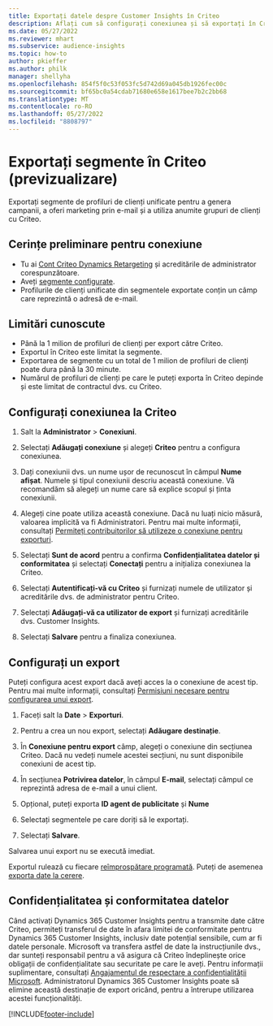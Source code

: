 ```yaml
---
title: Exportați datele despre Customer Insights în Criteo
description: Aflați cum să configurați conexiunea și să exportați în Criteo.
ms.date: 05/27/2022
ms.reviewer: mhart
ms.subservice: audience-insights
ms.topic: how-to
author: pkieffer
ms.author: philk
manager: shellyha
ms.openlocfilehash: 854f5f0c53f053fc5d742d69a045db1926fec00c
ms.sourcegitcommit: bf65bc0a54cdab71680e658e1617bee7b2c2bb68
ms.translationtype: MT
ms.contentlocale: ro-RO
ms.lasthandoff: 05/27/2022
ms.locfileid: "8808797"
---
```

# <a name="export-segments-to-criteo-preview"></a>Exportați segmente în Criteo (previzualizare)

Exportați segmente de profiluri de clienți unificate pentru a genera campanii, a oferi marketing prin e-mail și a utiliza anumite grupuri de clienți cu Criteo.

## <a name="prerequisites-for-connection"></a>Cerințe preliminare pentru conexiune

-   Tu ai [Cont Criteo Dynamics Retargeting](https://www.criteo.com/login/) și acreditările de administrator corespunzătoare.
-   Aveți [segmente configurate](segments.md).
-   Profilurile de clienți unificate din segmentele exportate conțin un câmp care reprezintă o adresă de e-mail.

## <a name="known-limitations"></a>Limitări cunoscute

- Până la 1 milion de profiluri de clienți per export către Criteo.
- Exportul în Criteo este limitat la segmente.
- Exportarea de segmente cu un total de 1 milion de profiluri de clienți poate dura până la 30 minute. 
- Numărul de profiluri de clienți pe care le puteți exporta în Criteo depinde și este limitat de contractul dvs. cu Criteo.

## <a name="set-up-connection-to-criteo"></a>Configurați conexiunea la Criteo

1. Salt la **Administrator** > **Conexiuni**.

1. Selectați **Adăugați conexiune** și alegeți **Criteo** pentru a configura conexiunea.

1. Dați conexiunii dvs. un nume ușor de recunoscut în câmpul **Nume afișat**. Numele și tipul conexiunii descriu această conexiune. Vă recomandăm să alegeți un nume care să explice scopul și ținta conexiunii.

1. Alegeți cine poate utiliza această conexiune. Dacă nu luați nicio măsură, valoarea implicită va fi Administratori. Pentru mai multe informații, consultați [Permiteți contribuitorilor să utilizeze o conexiune pentru exporturi](connections.md#allow-contributors-to-use-a-connection-for-exports).

1. Selectați **Sunt de acord** pentru a confirma **Confidențialitatea datelor și conformitatea** și selectați **Conectați** pentru a inițializa conexiunea la Criteo.

1. Selectați **Autentificați-vă cu Criteo** și furnizați numele de utilizator și acreditările dvs. de administrator pentru Criteo. 

1. Selectați **Adăugați-vă ca utilizator de export** și furnizați acreditările dvs. Customer Insights.

1. Selectați **Salvare** pentru a finaliza conexiunea.

## <a name="configure-an-export"></a>Configurați un export

Puteți configura acest export dacă aveți acces la o conexiune de acest tip. Pentru mai multe informații, consultați [Permisiuni necesare pentru configurarea unui export](export-destinations.md#set-up-a-new-export).

1. Faceți salt la **Date** > **Exporturi**.

1. Pentru a crea un nou export, selectați **Adăugare destinație**.

1. În **Conexiune pentru export** câmp, alegeți o conexiune din secțiunea Criteo. Dacă nu vedeți numele acestei secțiuni, nu sunt disponibile conexiuni de acest tip. 

1. În secțiunea **Potrivirea datelor**, în câmpul **E-mail**, selectați câmpul ce reprezintă adresa de e-mail a unui client. 

1. Opțional, puteți exporta **ID agent de publicitate** și **Nume**

1. Selectați segmentele pe care doriți să le exportați. 

1. Selectați **Salvare**.

Salvarea unui export nu se execută imediat.

Exportul rulează cu fiecare [reîmprospătare programată](system.md#schedule-tab). Puteți de asemenea [exporta date la cerere](export-destinations.md#run-exports-on-demand). 

## <a name="data-privacy-and-compliance"></a>Confidențialitatea și conformitatea datelor

Când activați Dynamics 365 Customer Insights pentru a transmite date către Criteo, permiteți transferul de date în afara limitei de conformitate pentru Dynamics 365 Customer Insights, inclusiv date potențial sensibile, cum ar fi datele personale. Microsoft va transfera astfel de date la instrucțiunile dvs., dar sunteți responsabil pentru a vă asigura că Criteo îndeplinește orice obligații de confidențialitate sau securitate pe care le aveți. Pentru informații suplimentare, consultați [Angajamentul de respectare a confidențialității Microsoft](https://go.microsoft.com/fwlink/?linkid=396732).
Administratorul Dynamics 365 Customer Insights poate să elimine această destinație de export oricând, pentru a întrerupe utilizarea acestei funcționalități.


[!INCLUDE[footer-include](includes/footer-banner.md)]

